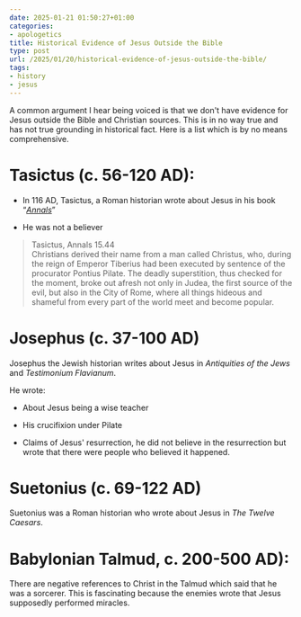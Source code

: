 ```yaml
---
date: 2025-01-21 01:50:27+01:00
categories:
- apologetics
title: Historical Evidence of Jesus Outside the Bible
type: post
url: /2025/01/20/historical-evidence-of-jesus-outside-the-bible/
tags:
- history
- jesus
---
```



A common argument I hear being voiced is that we don't have evidence for Jesus outside the Bible and Christian sources. This is in no way true and has not true grounding in historical fact. Here is a list which is by no means comprehensive.




# Tasictus (c. 56-120 AD):




- In 116 AD, Tasictus, a Roman historian wrote about Jesus in his book “*[Annals](https://penelope.uchicago.edu/Thayer/E/Roman/Texts/Tacitus/Annals/15B*.html#note28)*”

- He was not a believer





> Tasictus, Annals 15.44  
> Christians derived their name from a man called Christus, who, during the reign of Emperor Tiberius had been executed by sentence of the procurator Pontius Pilate. The deadly superstition, thus checked for the moment, broke out afresh not only in Judea, the first source of the evil, but also in the City of Rome, where all things hideous and shameful from every part of the world meet and become popular.




# Josephus (c. 37-100 AD)




Josephus the Jewish historian writes about Jesus in *Antiquities of the Jews* and *Testimonium Flavianum*.




He wrote:




- About Jesus being a wise teacher

- His crucifixion under Pilate

- Claims of Jesus' resurrection, he did not believe in the resurrection but wrote that there were people who believed it happened.




# Suetonius (c. 69-122 AD)




Suetonius was a Roman historian who wrote about Jesus in *The Twelve Caesars*.




# Babylonian Talmud, c. 200-500 AD):




There are negative references to Christ in the Talmud which said that he was a sorcerer. This is fascinating because the enemies wrote that Jesus supposedly performed miracles.


